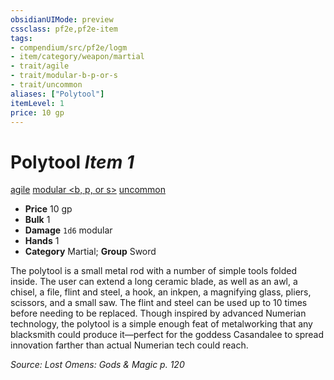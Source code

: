 ```yaml
---
obsidianUIMode: preview
cssclass: pf2e,pf2e-item
tags:
- compendium/src/pf2e/logm
- item/category/weapon/martial
- trait/agile
- trait/modular-b-p-or-s
- trait/uncommon
aliases: ["Polytool"]
itemLevel: 1
price: 10 gp
---
```

# Polytool *Item 1*  
[agile](../../../rules/traits/agile.md)  [modular <b, p, or s>](../../../rules/traits/modular-logm.md)  [uncommon](../../../rules/traits/uncommon.md)  

- **Price** 10 gp
- **Bulk** 1
- **Damage** `1d6` modular
- **Hands** 1
- **Category** Martial; **Group** Sword 

The polytool is a small metal rod with a number of simple tools folded inside. The user can extend a long ceramic blade, as well as an awl, a chisel, a file, flint and steel, a hook, an inkpen, a magnifying glass, pliers, scissors, and a small saw. The flint and steel can be used up to 10 times before needing to be replaced. Though inspired by advanced Numerian technology, the polytool is a simple enough feat of metalworking that any blacksmith could produce it—perfect for the goddess Casandalee to spread innovation farther than actual Numerian tech could reach.

*Source: Lost Omens: Gods & Magic p. 120*